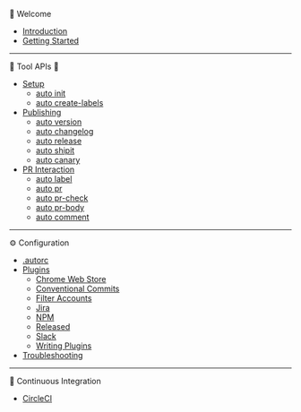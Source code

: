 :tada: Welcome

- [Introduction](pages/introduction.md)
- [Getting Started](pages/getting-started.md)

---

:hammer: Tool APIs :wrench:

- [Setup](pages/auto-init.md)
  - [auto init](pages/auto-init.md#auto-init)
  - [auto create-labels](pages/auto-init.md#auto-create-labels)
- [Publishing](pages/publishing.md)
  - [auto version](pages/auto-version.md)
  - [auto changelog](pages/auto-changelog.md)
  - [auto release](pages/auto-release.md)
  - [auto shipit](pages/auto-shipit.md)
  - [auto canary](pages/auto-canary.md)
- [PR Interaction](pages/pr-interaction.md)
  - [auto label](pages/auto-label.md)
  - [auto pr](pages/auto-pr.md)
  - [auto pr-check](pages/auto-pr-check.md)
  - [auto pr-body](pages/auto-pr-body.md)
  - [auto comment](pages/auto-comment.md)

---

:gear: Configuration

- [.autorc](pages/autorc.md)
- [Plugins](pages/plugins.md)
  - [Chrome Web Store](pages/chrome.md)
  - [Conventional Commits](pages/conventional-commits.md)
  - [Filter Accounts](pages/filter-accounts.md)
  - [Jira](pages/jira.md)
  - [NPM](pages/npm.md)
  - [Released](pages/released.md)
  - [Slack](pages/slack.md)
  - [Writing Plugins](pages/writing-plugins.md)
- [Troubleshooting](pages/troubleshooting.md)

---

:bathtub: Continuous Integration

- [CircleCI](pages/circleci.md)

